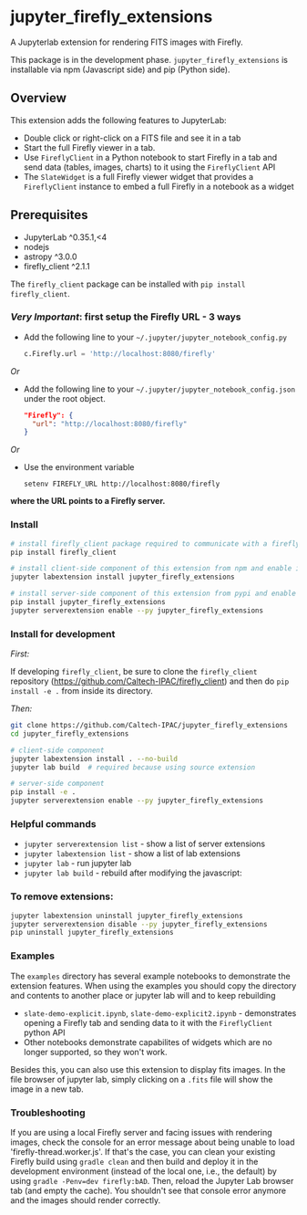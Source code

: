 # jupyter_firefly_extensions

A Jupyterlab extension for rendering FITS images with Firefly.

This package is in the development phase. `jupyter_firefly_extensions` is 
installable via npm (Javascript side) and pip (Python side).


## Overview

This extension adds the following features to JupyterLab:

  - Double click or right-click on a FITS file and see it in a tab
  - Start the full Firefly viewer in a tab.
  - Use `FireflyClient` in a Python notebook to start Firefly in a tab and send data
  (tables, images, charts) to it using the `FireflyClient` API
  - The `SlateWidget` is a full Firefly viewer widget that provides a `FireflyClient` instance to embed a full Firefly in a notebook as a widget



## Prerequisites

* JupyterLab ^0.35.1,<4
* nodejs
* astropy ^3.0.0
* firefly_client ^2.1.1

The `firefly_client` package can be installed with `pip install firefly_client`.

### _Very Important_: first setup the Firefly URL - 3 ways

 * Add the following line to your `~/.jupyter/jupyter_notebook_config.py`

   ```python
   c.Firefly.url = 'http://localhost:8080/firefly'
   ```

_Or_

 * Add the following line to your `~/.jupyter/jupyter_notebook_config.json` under the root object.

   ```json
   "Firefly": {
     "url": "http://localhost:8080/firefly"
   }
   ```

_Or_

 * Use the environment variable

   ```
   setenv FIREFLY_URL http://localhost:8080/firefly
   ```

**where the URL points to a Firefly server.**



### Install

```bash
# install firefly_client package required to communicate with a firefly server from python
pip install firefly_client

# install client-side component of this extension from npm and enable it
jupyter labextension install jupyter_firefly_extensions

# install server-side component of this extension from pypi and enable the server extension manually
pip install jupyter_firefly_extensions
jupyter serverextension enable --py jupyter_firefly_extensions
```

### Install for development

_First:_

If developing `firefly_client`, be sure to clone the `firefly_client` repository
(https://github.com/Caltech-IPAC/firefly_client)
and then do `pip install -e .` from inside its directory.

_Then:_
```bash
git clone https://github.com/Caltech-IPAC/jupyter_firefly_extensions
cd jupyter_firefly_extensions

# client-side component
jupyter labextension install . --no-build
jupyter lab build  # required because using source extension

# server-side component
pip install -e .
jupyter serverextension enable --py jupyter_firefly_extensions
```



### Helpful commands

 - `jupyter serverextension list` - show a list of server extensions
 - `jupyter labextension list` - show a list of lab extensions
 - `jupyter lab` - run jupyter lab
 - `jupyter lab build` - rebuild after modifying the javascript:


### To remove extensions:
```bash
jupyter labextension uninstall jupyter_firefly_extensions
jupyter serverextension disable --py jupyter_firefly_extensions
pip uninstall jupyter_firefly_extensions
```


### Examples
The `examples` directory has several example notebooks to demonstrate the extension features. When using the examples you should copy the directory and contents to another place or jupyter lab will and to keep rebuilding

 - `slate-demo-explicit.ipynb`, `slate-demo-explicit2.ipynb` - demonstrates
    opening a Firefly tab and sending data to it with the `FireflyClient` python API
 - Other notebooks demonstrate capabilites of widgets which are no longer supported, so they won't work.


Besides this, you can also use this extension to display fits images. In the file browser of jupyter lab, simply clicking on a `.fits`  file will show the image in a new tab.



### Troubleshooting
If you are using a local Firefly server and facing issues with rendering images, check the console for an error message about being unable to load 'firefly-thread.worker.js'. If that's the case, you can clean your existing Firefly build using `gradle clean` and then build and deploy it in the development environment (instead of the local one, i.e., the default) by using `gradle -Penv=dev firefly:bAD`. Then, reload the Jupyter Lab browser tab (and empty the cache). You shouldn't see that console error anymore and the images should render correctly.